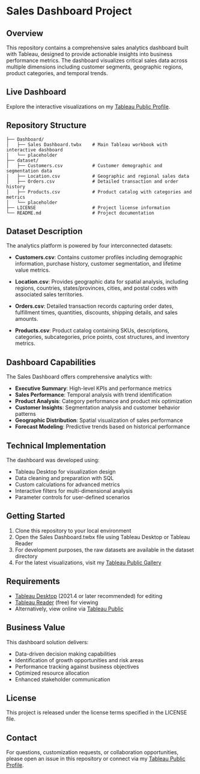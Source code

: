 # Sales Dashboard Project

## Overview
This repository contains a comprehensive sales analytics dashboard built with Tableau, designed to provide actionable insights into business performance metrics. The dashboard visualizes critical sales data across multiple dimensions including customer segments, geographic regions, product categories, and temporal trends.

## Live Dashboard
Explore the interactive visualizations on my [Tableau Public Profile](https://public.tableau.com/app/profile/nitin.rawat7728/vizzes).

## Repository Structure
```
├── Dashboard/
│   ├── Sales Dashboard.twbx    # Main Tableau workbook with interactive dashboard
│   └── placeholder
├── dataset/
│   ├── Customers.csv           # Customer demographic and segmentation data
│   ├── Location.csv            # Geographic and regional sales data
│   ├── Orders.csv              # Detailed transaction and order history
│   ├── Products.csv            # Product catalog with categories and metrics
│   └── placeholder
├── LICENSE                     # Project license information
└── README.md                   # Project documentation
```

## Dataset Description
The analytics platform is powered by four interconnected datasets:

- **Customers.csv**: Contains customer profiles including demographic information, purchase history, customer segmentation, and lifetime value metrics.

- **Location.csv**: Provides geographic data for spatial analysis, including regions, countries, states/provinces, cities, and postal codes with associated sales territories.

- **Orders.csv**: Detailed transaction records capturing order dates, fulfillment times, quantities, discounts, shipping details, and sales amounts.

- **Products.csv**: Product catalog containing SKUs, descriptions, categories, subcategories, price points, cost structures, and inventory metrics.

## Dashboard Capabilities
The Sales Dashboard offers comprehensive analytics with:

- **Executive Summary**: High-level KPIs and performance metrics
- **Sales Performance**: Temporal analysis with trend identification
- **Product Analysis**: Category performance and product mix optimization
- **Customer Insights**: Segmentation analysis and customer behavior patterns
- **Geographic Distribution**: Spatial visualization of sales performance
- **Forecast Modeling**: Predictive trends based on historical performance

## Technical Implementation
The dashboard was developed using:
- Tableau Desktop for visualization design
- Data cleaning and preparation with SQL
- Custom calculations for advanced metrics
- Interactive filters for multi-dimensional analysis
- Parameter controls for user-defined scenarios

## Getting Started
1. Clone this repository to your local environment
2. Open the Sales Dashboard.twbx file using Tableau Desktop or Tableau Reader
3. For development purposes, the raw datasets are available in the dataset directory
4. For the latest visualizations, visit my [Tableau Public Gallery](https://public.tableau.com/app/profile/nitin.rawat7728/vizzes)

## Requirements
- [Tableau Desktop](https://www.tableau.com/products/desktop) (2021.4 or later recommended) for editing
- [Tableau Reader](https://www.tableau.com/products/reader) (free) for viewing
- Alternatively, view online via [Tableau Public](https://public.tableau.com/app/profile/nitin.rawat7728/vizzes)

## Business Value
This dashboard solution delivers:
- Data-driven decision making capabilities
- Identification of growth opportunities and risk areas
- Performance tracking against business objectives
- Optimized resource allocation
- Enhanced stakeholder communication

## License
This project is released under the license terms specified in the LICENSE file.

## Contact
For questions, customization requests, or collaboration opportunities, please open an issue in this repository or connect via my [Tableau Public Profile](https://public.tableau.com/app/profile/nitin.rawat7728/vizzes).
